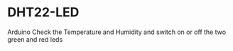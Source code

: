 # DHT22-LED
Arduino Check the Temperature and Humidity and switch on or off the two green and red leds
